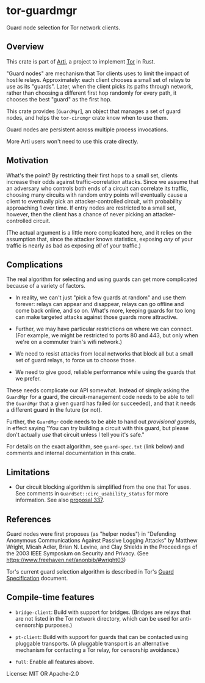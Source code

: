 # tor-guardmgr

Guard node selection for Tor network clients.

## Overview

This crate is part of
[Arti](https://gitlab.torproject.org/tpo/core/arti/), a project to
implement [Tor](https://www.torproject.org/) in Rust.

"Guard nodes" are mechanism that Tor clients uses to limit the
impact of hostile relays. Approximately: each client chooses a
small set of relays to use as its "guards".  Later, when the
client picks its paths through network, rather than choosing a
different first hop randomly for every path, it chooses the best
"guard" as the first hop.

This crate provides [`GuardMgr`], an object that manages a set of
guard nodes, and helps the `tor-circmgr` crate know when to use
them.

Guard nodes are persistent across multiple process invocations.

More Arti users won't need to use this crate directly.

## Motivation

What's the point?  By restricting their first hops to a small set,
clients increase their odds against traffic-correlation attacks.
Since we assume that an adversary who controls both ends of a
circuit can correlate its traffic, choosing many circuits with
random entry points will eventually cause a client to eventually
pick an attacker-controlled circuit, with probability approaching
1 over time.  If entry nodes are restricted to a small set,
however, then the client has a chance of never picking an
attacker-controlled circuit.

(The actual argument is a little more complicated here, and it
relies on the assumption that, since the attacker knows
statistics, exposing _any_ of your traffic is nearly as bad as
exposing _all_ of your traffic.)

## Complications

The real algorithm for selecting and using guards can get more
complicated because of a variety of factors.

- In reality, we can't just "pick a few guards at random" and use
  them forever: relays can appear and disappear, relays can go
  offline and come back online, and so on.  What's more, keeping
  guards for too long can make targeted attacks against those
  guards more attractive.

- Further, we may have particular restrictions on where we can
  connect. (For example, we might be restricted to ports 80 and
  443, but only when we're on a commuter train's wifi network.)

- We need to resist attacks from local networks that block all but a
  small set of guard relays, to force us to choose those.

- We need to give good, reliable performance while using the
  guards that we prefer.

These needs complicate our API somewhat.  Instead of simply asking
the `GuardMgr` for a guard, the circuit-management code needs to
be able to tell the `GuardMgr` that a given guard has failed (or
succeeded), and that it needs a different guard in the future (or
not).

Further, the `GuardMgr` code needs to be able to hand out
_provisional guards_, in effect saying "You can try building a
circuit with this guard, but please don't actually _use_ that
circuit unless I tell you it's safe."

For details on the exact algorithm, see `guard-spec.txt` (link
below) and comments and internal documentation in this crate.

## Limitations

* Our circuit blocking algorithm is simplified from the one that Tor uses.
  See comments in `GuardSet::circ_usability_status` for more information.
  See also [proposal 337](https://gitlab.torproject.org/tpo/core/torspec/-/blob/main/proposals/337-simpler-guard-usability.md).

## References

Guard nodes were first proposes (as "helper nodes") in "Defending
Anonymous Communications Against Passive Logging Attacks" by
Matthew Wright, Micah Adler, Brian N. Levine, and Clay Shields in
the Proceedings of the 2003 IEEE Symposium on Security and
Privacy.  (See <https://www.freehaven.net/anonbib/#wright03>)

Tor's current guard selection algorithm is described in Tor's
[Guard Specification](https://spec.torproject.org/guard-spec/)
document.

## Compile-time features

* `bridge-client`: Build with support for bridges. (Bridges are relays
  that are not listed in the Tor network directory, which can be
  used for anti-censorship purposes.)

* `pt-client`: Build with support for guards that can be contacted
   using pluggable transports. (A pluggable transport is an alternative
   mechanism for contacting a Tor relay, for censorship avoidance.)

* `full`: Enable all features above.

License: MIT OR Apache-2.0

